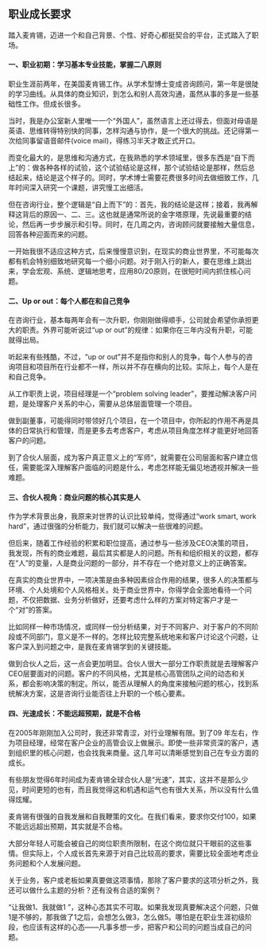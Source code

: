 ## 职业成长要求

踏入麦肯锡，迈进一个和自己背景、个性、好奇心都挺契合的平台，正式踏入了职场。

#### 一、职业初期：学习基本专业技能，掌握二八原则

职业生涯前两年，在美国麦肯锡工作。从学术型博士变成咨询顾问，第一年是很陡的学习曲线。从具体的商业知识，到怎么和别人高效沟通，虽然从事的多是一些基础性工作。但成长很多。

当时，我是办公室新人里唯一一个“外国人”，虽然语言上还过得去，但面对母语是英语、思维转得特别快的同事，怎样沟通与协作，是一个很大的挑战。还记得第一次给同事留语音邮件(voice mail)，得练习半天才敢正式开口。

而变化最大的，是思维和沟通方式，在我熟悉的学术领域里，很多东西是“自下而上”的：做各种各样的试验，这个试验结论是这样，那个试验结论是那样，然后总结起来，结论是这个样子的。同时，学术博士需要花费很多时间去做细致工作，几年时间深入研究一个课题，讲究慢工出细活。

但在咨询行业，整个逻辑是“自上而下”的：首先，我的结论是这样；接着，我再解释这背后的原因一、二、三。这也就是通常所说的金字塔原理，先说最重要的结论，然后再一步步展示和引导。同时，在几周之内，咨询顾问就要接触大量信息，回答各种迎面而来的问题。

一开始我很不适应这种方式，后来慢慢意识到，在现实的商业世界里，不可能每次都有机会特别细致地研究每一个细小问题。对于刚入行的新人，要在思维上跳出来，学会宏观、系统、逻辑地思考，应用80/20原则，在很短时间内抓住核心问题。

#### 二、Up or out：每个人都在和自己竞争

在咨询行业，基本每两年会有一次升职，你刚刚做得顺手，公司就会希望你承担更大的职责。外界可能听说过“up or out”的规律：如果你在三年内没有升职，可能就得出局。

听起来有些残酷，不过，“up or out”并不是指你和别人的竞争，每个人参与的咨询项目和项目所在行业都不一样，所以并不存在横向的比较。实际上，每个人是在和自己竞争。

从工作职责上说，项目经理是一个“problem solving leader”，要推动解决客户问题，是处理客户关系的中心，需要从总体层面管理一个项目。

做到副董事，可能得同时带领好几个项目，在一个项目中，你所起的作用不再是具体的日常执行和管理，而是更多去考虑客户，考虑从项目角度怎样才能更好地回答客户的问题。

到了合伙人层面，成为客户真正意义上的“军师“，就需要在公司层面和客户建立信任，需要能深入理解客户面临的问题是什么，考虑怎样能无偏见地透视并解决一些难题。

#### 三、合伙人视角：商业问题的核心其实是人

作为学术背景出身，我原来对世界的认识比较单纯，觉得通过“work smart, work hard”，通过很强的分析能力，我们就可以解决一些很难的问题。

但后来，随着工作经验的积累和职位提高，通过参与一些涉及CEO决策的项目，我发现，所有的商业难题，最后其实都是人的问题。所有和组织相关的议题，都存在“人”的变量，人是商业问题的一部分，并不存在一个绝对意义上的正确答案。

在真实的商业世界中，一项决策是由多种因素综合作用的结果，很多人的决策都与环境、个人处境和个人风格相关。处于商业世界中，你得学会全面地看待一个问题，不仅把数据、业务分析做好，还要考虑什么样的方案对特定客户才是一个“对”的答案。

比如同样一种市场情况，或同样一份分析结果，对于不同客户、对于客户的不同阶段或不同部门，意义是不一样的。怎样比较完整系统地来和客户讨论这个问题，让客户深入到问题之中，是我在麦肯锡学到的关键技能。

做到合伙人之后，这一点会更加明显。合伙人很大一部分工作职责就是去理解客户CEO层要面对的问题。客户的不同风格，尤其是核心高管团队之间的动态和关系，都会影响决策的制定。所以，能否从理解人的角度来接触问题的核心，找到系统解决方案，这是咨询行业能否往上升职的一个核心要素。

#### 四、光速成长：不能远超预期，就是不合格

在2005年刚刚加入公司时，我还非常青涩，对行业理解有限。到了09 年左右，作为项目经理，经常在客户企业的高管会议上做展示。即使一些非常资深的客户，遇到组织里的核心问题，也会找我来商量。这几年可以清晰感觉到自己在专业方面的成长。

有些朋友觉得6年时间成为麦肯锡全球合伙人是“光速”，其实，这并不是那么少见，时间更短的也有，而且我觉得这和机遇和运气也有很大关系，所以没有什么值得炫耀。

麦肯锡有很强的自我发展和自我鞭策的文化。在我们看来，要求你交付100，如果不能远远超出预期，其实就是不合格。

大部分年轻人可能会被自己的岗位职责所限制，在这个岗位就只干眼前的这些事情。但实际上，个人成长首先来源于对自己比较高的要求，需要比较全面地考虑业务问题和个人发展问题。

关于业务，客户或老板如果真要做这项事情，那除了客户要求的这项分析之外，我还可以做什么主题的分析？还有没有合适的案例？

“让我做1、我就做1 ”，这种心态其实不可取。如果我发现真要解决这个问题，只做1是不够的，那我做了1之后，会想怎么做3，怎么做5。哪怕是在职业生涯初级阶段，也应该有这样的心态——凡事多想一步，把客户和公司的问题当成自己的问题。